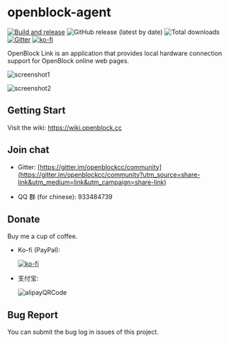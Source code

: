 # openblock-agent

[![Build and release](https://github.com/openblockcc/openblock-agent/actions/workflows/build-and-release.yml/badge.svg)](https://github.com/openblockcc/openblock-agent/actions/workflows/build-and-release.yml) ![GitHub release (latest by date)](https://img.shields.io/github/v/release/openblockcc/openblock-agent) ![Total downloads](https://img.shields.io/github/downloads/openblockcc/openblock-agent/total) [![Gitter](https://badges.gitter.im/openblockcc/community.svg)](https://gitter.im/openblockcc/community?utm_source=badge&utm_medium=badge&utm_campaign=pr-badge) [![ko-fi](https://img.shields.io/badge/donate-sponsors-ea4aaa.svg?logo=ko-fi)](https://ko-fi.com/X8X66DATO)

OpenBlock Link is an application that provides local hardware connection support for OpenBlock online web pages.

![screenshot1](./docs/screenshot1.png)

![screenshot2](./docs/screenshot2.png)

## Getting Start

Visit the wiki: https://wiki.openblock.cc

## Join chat

- Gitter: [https://gitter.im/openblockcc/community](https://gitter.im/openblockcc/community?utm_source=share-link&utm_medium=link&utm_campaign=share-link)

- QQ 群 (for chinese): 933484739

## Donate

Buy me a cup of coffee.

- Ko-fi (PayPal):

    [![ko-fi](https://ko-fi.com/img/githubbutton_sm.svg)](https://ko-fi.com/X8X66DATO)

- 支付宝:

    ![alipayQRCode](./docs/alipayQRCode.png)

## Bug Report

You can submit the bug log in issues of this project.

